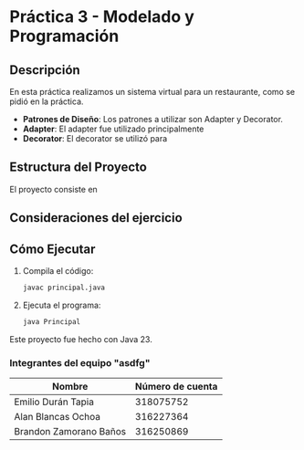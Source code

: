 # Práctica 3 - Modelado y Programación

## Descripción
En esta práctica realizamos un sistema virtual para un restaurante, como se pidió en la práctica.

- **Patrones de Diseño**: Los patrones a utilizar son Adapter y Decorator.
- **Adapter**: El adapter fue utilizado principalmente
- **Decorator**: El decorator se utilizó para


## Estructura del Proyecto
El proyecto consiste en

## Consideraciones del ejercicio


## Cómo Ejecutar
1. Compila el código:
   ```bash
   javac principal.java
   ```
2. Ejecuta el programa:
   ```bash
   java Principal
   ```
Este proyecto fue hecho con Java 23.

### Integrantes del equipo "asdfg" 
| Nombre | Número de cuenta |
| --- | --- |
| Emilio Durán Tapia | 318075752 |
| Alan Blancas Ochoa | 316227364 |
| Brandon Zamorano Baños | 316250869|

